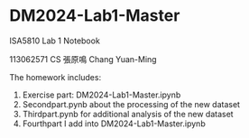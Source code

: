 # DM2024-Lab1-Master

ISA5810 Lab 1 Notebook

113062571 CS 張原鳴 Chang Yuan-Ming

The homework includes:

1. Exercise part: DM2024-Lab1-Master.ipynb
2. Secondpart.pynb about the processing of the new dataset
3. Thirdpart.pynb for additional analysis of the new dataset
4. Fourthpart I add into DM2024-Lab1-Master.ipynb
